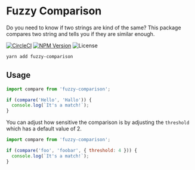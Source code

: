 # Fuzzy Comparison

Do you need to know if two strings are kind of the same? This package compares two string and tells you if they are similar enough.

[![CircleCI](https://circleci.com/gh/Artmann/fuzzy-comparison.svg?style=svg)](https://circleci.com/gh/Artmann/fuzzy-comparison)
[![NPM Version](https://img.shields.io/npm/v/fuzzy-comparison.svg?style=flat-square)](https://www.npmjs.com/package/fuzzy-comparison)
![License](https://img.shields.io/badge/license-MIT-green)


```sh
yarn add fuzzy-comparison
```

## Usage

```js
import compare from 'fuzzy-comparison';

if (compare('Hello', 'Hallo')) {
  console.log(`It's a match!`);
}
```

You can adjust how sensitive the comparison is by adjusting the `threshold` which has a default value of 2.

```js
import compare from 'fuzzy-comparison';

if (compare('foo', 'foobar', { threshold: 4 })) {
  console.log(`It's a match!`);
}
```
